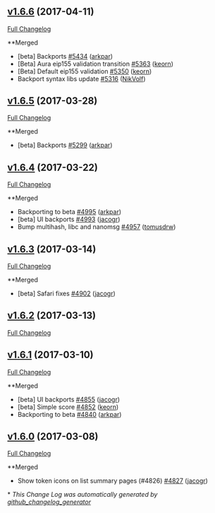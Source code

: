 #

## [v1.6.6](https://github.com/paritytech/parity/releases/v1.6.6) (2017-04-11)
[Full Changelog](https://github.com/paritytech/parity/compare/v1.6.5...v1.6.6)

**Merged

- \[beta\] Backports [\#5434](https://github.com/paritytech/parity/pull/5434) ([arkpar](https://github.com/arkpar))
- \[Beta\] Aura eip155 validation transition [\#5363](https://github.com/paritytech/parity/pull/5363) ([keorn](https://github.com/keorn))
- \[Beta\] Default eip155 validation [\#5350](https://github.com/paritytech/parity/pull/5350) ([keorn](https://github.com/keorn))
- Backport syntax libs update [\#5316](https://github.com/paritytech/parity/pull/5316) ([NikVolf](https://github.com/NikVolf))

## [v1.6.5](https://github.com/paritytech/parity/releases/v1.6.5) (2017-03-28)
[Full Changelog](https://github.com/paritytech/parity/compare/v1.5.12...v1.6.5)

**Merged

- \[beta\] Backports [\#5299](https://github.com/paritytech/parity/pull/5299) ([arkpar](https://github.com/arkpar))

## [v1.6.4](https://github.com/paritytech/parity/releases/v1.6.4) (2017-03-22)
[Full Changelog](https://github.com/paritytech/parity/compare/v1.6.3...v1.6.4)

**Merged

- Backporting to beta [\#4995](https://github.com/paritytech/parity/pull/4995) ([arkpar](https://github.com/arkpar))
- \[beta\] UI backports [\#4993](https://github.com/paritytech/parity/pull/4993) ([jacogr](https://github.com/jacogr))
- Bump multihash, libc and nanomsg [\#4957](https://github.com/paritytech/parity/pull/4957) ([tomusdrw](https://github.com/tomusdrw))

## [v1.6.3](https://github.com/paritytech/parity/releases/v1.6.3) (2017-03-14)
[Full Changelog](https://github.com/paritytech/parity/compare/v1.5.11...v1.6.3)

**Merged

- \[beta\] Safari fixes [\#4902](https://github.com/paritytech/parity/pull/4902) ([jacogr](https://github.com/jacogr))

## [v1.6.2](https://github.com/paritytech/parity/releases/v1.6.2) (2017-03-13)
[Full Changelog](https://github.com/paritytech/parity/compare/v1.5.9...v1.6.2)

## [v1.6.1](https://github.com/paritytech/parity/releases/v1.6.1) (2017-03-10)
[Full Changelog](https://github.com/paritytech/parity/compare/v1.6.0...v1.6.1)

**Merged

- \[beta\] UI backports [\#4855](https://github.com/paritytech/parity/pull/4855) ([jacogr](https://github.com/jacogr))
- \[beta\] Simple score [\#4852](https://github.com/paritytech/parity/pull/4852) ([keorn](https://github.com/keorn))
- Backporting to beta [\#4840](https://github.com/paritytech/parity/pull/4840) ([arkpar](https://github.com/arkpar))

## [v1.6.0](https://github.com/paritytech/parity/releases/v1.6.0) (2017-03-08)
[Full Changelog](https://github.com/paritytech/parity/compare/v1.5.8...v1.6.0)

**Merged

- Show token icons on list summary pages \(\#4826\) [\#4827](https://github.com/paritytech/parity/pull/4827) ([jacogr](https://github.com/jacogr))



\* *This Change Log was automatically generated by [github_changelog_generator](https://github.com/skywinder/Github-Changelog-Generator)*